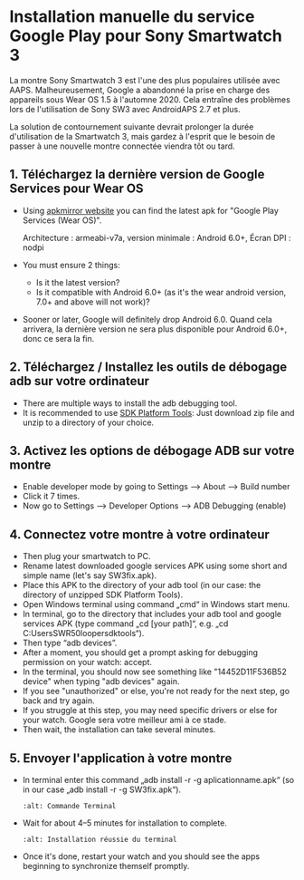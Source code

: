 # Installation manuelle du service Google Play pour Sony Smartwatch 3

La montre Sony Smartwatch 3 est l'une des plus populaires utilisée avec AAPS. Malheureusement, Google a abandonné la prise en charge des appareils sous Wear OS 1.5 à l'automne 2020. Cela entraîne des problèmes lors de l'utilisation de Sony SW3 avec AndroidAPS 2.7 et plus.

La solution de contournement suivante devrait prolonger la durée d'utilisation de la Smartwatch 3, mais gardez à l'esprit que le besoin de passer à une nouvelle montre connectée viendra tôt ou tard.

## 1. Téléchargez la dernière version de Google Services pour Wear OS

- Using [apkmirror website](https://www.apkmirror.com/apk/google-inc/google-play-services-android-wear/) you can find the latest apk for "Google Play Services (Wear OS)".

  Architecture : armeabi-v7a, version minimale : Android 6.0+, Écran DPI : nodpi

- You must ensure 2 things:

  - Is it the latest version?
  - Is it compatible with Android 6.0+ (as it's the wear android version, 7.0+ and above will not work)?

- Sooner or later, Google will definitely drop Android 6.0. Quand cela arrivera, la dernière version ne sera plus disponible pour Android 6.0+, donc ce sera la fin.

## 2. Téléchargez / Installez les outils de débogage adb sur votre ordinateur

- There are multiple ways to install the adb debugging tool.
- It is recommended to use [SDK Platform Tools](https://developer.android.com/studio/releases/platform-tools): Just download zip file and unzip to a directory of your choice.

## 3. Activez les options de débogage ADB sur votre montre

- Enable developer mode by going to Settings --> About --> Build number
- Click it 7 times.
- Now go to Settings --> Developer Options --> ADB Debugging (enable)

## 4. Connectez votre montre à votre ordinateur

- Then plug your smartwatch to PC.
- Rename latest downloaded google services APK using some short and simple name (let's say SW3fix.apk).
- Place this APK to the directory of your adb tool (in our case: the directory of unzipped SDK Platform Tools).
- Open Windows terminal using command „cmd“ in Windows start menu.
- In terminal, go to the directory that includes your adb tool and google services APK (type command „cd \[your path\]“, e.g. „cd C:UsersSWR50loopersdktools“).
- Then type “adb devices”.
- After a moment, you should get a prompt asking for debugging permission on your watch: accept.
- In the terminal, you should now see something like "14452D11F536B52 device" when typing "adb devices" again.
- If you see "unauthorized" or else, you're not ready for the next step, go back and try again.
- If you struggle at this step, you may need specific drivers or else for your watch. Google sera votre meilleur ami à ce stade.
- Then wait, the installation can take several minutes.

## 5. Envoyer l'application à votre montre

- In terminal enter this command „adb install -r -g aplicationname.apk“ (so in our case „adb install -r -g SW3fix.apk“).

  ```{image} ../images/SonySW3_Terminal1.png
  :alt: Commande Terminal
  ```

- Wait for about 4–5 minutes for installation to complete.

  ```{image} ../images/SonySW3_Terminal2.png
  :alt: Installation réussie du terminal
  ```

- Once it's done, restart your watch and you should see the apps beginning to synchronize themself promptly.
